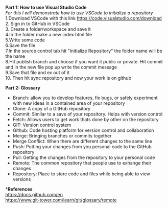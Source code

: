 **Part 1: How to use Visual Studio Code**<br>
*For this I will demonstrate how to use VSCode to initialize a repository*<br>
1.Download VSCode with this link https://code.visualstudio.com/download<br>
2. Sign in to GitHub in VSCode<br>
3. Create a folder/workspace and save it<br>
4.In the folder make a new index.html file<br>
5.Write some code <br>
6.Save the file<br>
7.In the source control tab hit "Initialize Repository" the folder name will be the name<br>
8.Hit publish branch and choose if you want it public or private. Hit commit and in the new file pop up write the commit message<br>
9.Save that file and ex out of it<br>
10. Then hit sync repository and now your work is on github<br>

**Part 2: Glossary**<br>
* Branch: allow you to develop features, fix bugs, or safely experiment with new ideas in a contained area of your repository<br>
* Clone: A copy of a GitHub repository<br>
* Commit: Similar to a save of your repository. Helps with version control<br>
* Fetch: Allows users to get work thats done by other on the repository<br>
* GIT: Version control system<br>
* Github: Code hosting platform for version control and collaboration<br>
* Merge: Bringing branches or commits together<br>
* Merge Conflict: When there are different changes to the same line <br>
* Push: Putting your changes from you personal code to the GitHub repository<br>
* Pull: Getting the changes from the repository to your personal code<br>
* Remote: The common repository that people use to exhange their changes<br>
* Repository: Place to store code and files while being able to view versions<br>


***References**<br>
https://docs.github.com/en<br>
https://www.git-tower.com/learn/git/glossary/remote
